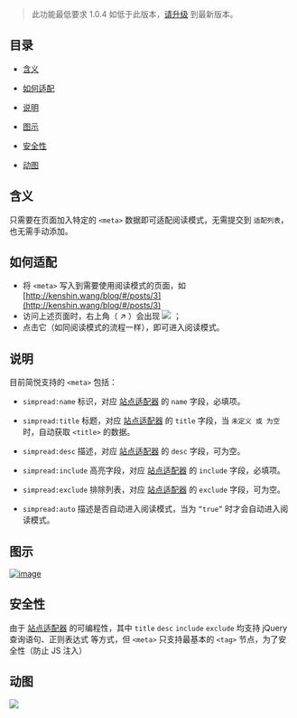 > 此功能最低要求 1.0.4 如低于此版本，[请升级](http://ksria.com/simpread/) 到最新版本。

目录
---

- [含义](#含义)

- [如何适配](#如何适配)
- [说明](#说明)
- [图示](#图示)
- [安全性](#安全性)
- [动图](#动图)

含义
---
只需要在页面加入特定的 `<meta>` 数据即可适配阅读模式，无需提交到 `适配列表`，也无需手动添加。

如何适配
---

* 将 `<meta>` 写入到需要使用阅读模式的页面，如 [http://kenshin.wang/blog/#/posts/3](http://kenshin.wang/blog/#/posts/3)
* 访问上述页面时，右上角（ ↗ ）会出现 ![](https://camo.githubusercontent.com/6e63b46dcad5886bdfdfa405714f9c0502a1f3a1/687474703a2f2f692e696d6775722e636f6d2f6479524f4542692e706e67) ；
* 点击它（如同阅读模式的流程一样），即可进入阅读模式。

说明
---

目前简悦支持的 `<meta>` 包括：

* `simpread:name`
    标识，对应 [站点适配器](https://github.com/Kenshin/simpread/wiki/%E7%AB%99%E7%82%B9%E7%BC%96%E8%BE%91%E5%99%A8#%E5%AF%B9%E5%BA%94%E5%AD%97%E6%AE%B5) 的 `name` 字段，必填项。

* `simpread:title`
    标题，对应 [站点适配器](https://github.com/Kenshin/simpread/wiki/%E7%AB%99%E7%82%B9%E7%BC%96%E8%BE%91%E5%99%A8#%E5%AF%B9%E5%BA%94%E5%AD%97%E6%AE%B5) 的 `title` 字段，当 `未定义 或 为空` 时，自动获取 `<title>` 的数据。

* `simpread:desc`
    描述，对应 [站点适配器](https://github.com/Kenshin/simpread/wiki/%E7%AB%99%E7%82%B9%E7%BC%96%E8%BE%91%E5%99%A8#%E5%AF%B9%E5%BA%94%E5%AD%97%E6%AE%B5) 的 `desc` 字段，可为空。

* `simpread:include`
    高亮字段，对应 [站点适配器](https://github.com/Kenshin/simpread/wiki/%E7%AB%99%E7%82%B9%E7%BC%96%E8%BE%91%E5%99%A8#%E5%AF%B9%E5%BA%94%E5%AD%97%E6%AE%B5) 的 `include` 字段，必填项。

* `simpread:exclude`
    排除列表，对应 [站点适配器](https://github.com/Kenshin/simpread/wiki/%E7%AB%99%E7%82%B9%E7%BC%96%E8%BE%91%E5%99%A8#%E5%AF%B9%E5%BA%94%E5%AD%97%E6%AE%B5) 的 `exclude` 字段，可为空。

* `simpread:auto`
    描述是否自动进入阅读模式，当为 `“true”` 时才会自动进入阅读模式。

图示
---

[![image](https://user-images.githubusercontent.com/31840739/30894202-edb7bac0-a307-11e7-95aa-de25abbc8ecd.png)](https://user-images.githubusercontent.com/31840739/30894202-edb7bac0-a307-11e7-95aa-de25abbc8ecd.png)

安全性
---

由于 [站点适配器](https://github.com/Kenshin/simpread/wiki/%E7%AB%99%E7%82%B9%E7%BC%96%E8%BE%91%E5%99%A8#%E5%AF%B9%E5%BA%94%E5%AD%97%E6%AE%B5) 的可编程性，其中 `title` `desc` `include` `exclude` 均支持 jQuery 查询语句、正则表达式 等方式，但 `<meta>` 只支持最基本的 `<tag>` 节点，为了安全性（防止 JS 注入）

## 动图

[![](https://camo.githubusercontent.com/d7fc0779cb71dce2daa545f409071b0066afc428/68747470733a2f2f692e696d6775722e636f6d2f466c35435032562e676966)](https://camo.githubusercontent.com/d7fc0779cb71dce2daa545f409071b0066afc428/68747470733a2f2f692e696d6775722e636f6d2f466c35435032562e676966)
